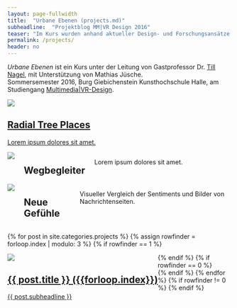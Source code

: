 ```yaml
---
layout: page-fullwidth
title:  "Urbane Ebenen (projects.md)"
subheadline:  "Projektblog MM|VR Design 2016"
teaser: "Im Kurs wurden anhand aktueller Design- und Forschungsansätze der Datenvisualisierung neue Konzepte entwickelt, um Menschen einen visuellen und greifbaren Zugang zur Stadt zu geben. Diese Seite stellt die von den Studierenden gestalteten Projekte vor."
permalink: /projects/
header: no
---
```

*Urbane Ebenen* ist ein Kurs unter der Leitung von Gastprofessor Dr. [Till Nagel][1], mit Unterstützung von Mathias Jüsche.<br/>Sommersemester 2016,  Burg Giebichenstein Kunsthochschule Halle, am Studiengang [Multimedia|VR-Design][2].
<!--more-->

<div class="row t60">
    <div class="medium-4 columns b30">
      <a href="http://phlow.github.io/feeling-responsive/blog/">
        <img src="{{ site.urlimg }}/project-mathias.jpg" />
        <h2 class="font-size-h3 t10">Radial Tree Places</h2>
        <p>Lorem ipsum dolores sit amet.</p>
      </a>
    </div>
    <div class="medium-4 columns b30">
        <img src="{{ site.urlimg }}/project-sophiemel.jpg" />
        <h2 class="font-size-h3 t10">Wegbegleiter</h2>
        <p>Lorem ipsum dolores sit amet.</p>
    </div>
    <div class="medium-4 columns b30">
        <img src="{{ site.urlimg }}/project-marcel.jpg" />
        <h2 class="font-size-h3 t10">Neue Gefühle</h2>
        <p>Visueller Vergleich der Sentiments und Bilder von Nachrichtenseiten.</p>
    </div>
</div>


{% for post in site.categories.projects %}
{% assign rowfinder = forloop.index | modulo: 3 %}
{% if rowfinder == 1 %}
<div class="row">
{% endif %}
    <div class="medium-4 columns b30" style="float:left">
        <a href="{{ site.url }}{{ post.url }}">
        <img src="{{ site.urlimg }}/{{post.image.title}}" />
        <h2 class="font-size-h3 t10">{{ post.title }} ({{forloop.index}})</h2>
        <p>{{ post.subheadline }}</p>
        </a>
    </div>
{% if rowfinder == 0 %}
</div>
{% endif %}
{% endfor %}
{% if rowfinder != 0 %}
</div>
{% endif %}



[1]: http://www.tillnagel.com
[2]: http://www.burg-halle.de/design/multimediavr-design/
